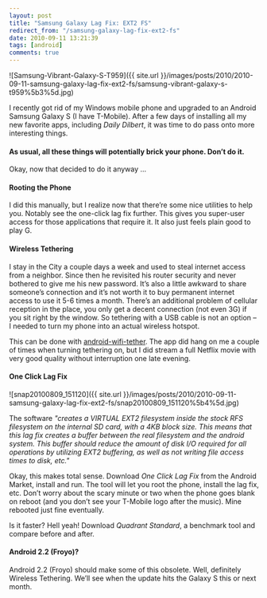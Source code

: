 ```yaml
---
layout: post
title: "Samsung Galaxy Lag Fix: EXT2 FS"
redirect_from: "/samsung-galaxy-lag-fix-ext2-fs"
date: 2010-09-11 13:21:39
tags: [android]
comments: true
---
```


![Samsung-Vibrant-Galaxy-S-T959]({{ site.url }}/images/posts/2010/2010-09-11-samsung-galaxy-lag-fix-ext2-fs/samsung-vibrant-galaxy-s-t959%5b3%5d.jpg)

I recently got rid of my Windows mobile phone and upgraded to an Android Samsung Galaxy S (I have T-Mobile). After a few days of installing all my new favorite apps, including _Daily Dilbert_, it was time to do pass onto more interesting things.

#### As usual, all these things will potentially brick your phone. Don’t do it.

Okay, now that decided to do it anyway ...

#### Rooting the Phone

I did this manually, but I realize now that there’re some nice utilities to help you. Notably see the one-click lag fix further. This gives you super-user access for those applications that require it. It also just feels plain good to play G.

#### Wireless Tethering

I stay in the City a couple days a week and used to steal internet access from a neighbor. Since then he revisited his router security and never bothered to give me his new password. It’s also a little awkward to share someone’s connection and it’s not worth it to buy permanent internet access to use it 5-6 times a month. There’s an additional problem of cellular reception in the place, you only get a decent connection (not even 3G) if you sit right by the window. So tethering with a USB cable is not an option – I needed to turn my phone into an actual wireless hotspot.

This can be done with [android-wifi-tether](http://code.google.com/p/android-wifi-tether). The app did hang on me a couple of times when turning tethering on, but I did stream a full Netflix movie with very good quality without interruption one late evening.

#### One Click Lag Fix

![snap20100809_151120]({{ site.url }}/images/posts/2010/2010-09-11-samsung-galaxy-lag-fix-ext2-fs/snap20100809_151120%5b4%5d.jpg)

The software _"creates a VIRTUAL EXT2 filesystem inside the stock RFS filesystem on the internal SD card, with a 4KB block size. This means that this lag fix creates a buffer between the real filesystem and the android system. This buffer should reduce the amount of disk I/O required for all operations by utilizing EXT2 buffering, as well as not writing file access times to disk, etc."_

Okay, this makes total sense. Download _One Click Lag Fix_ from the Android Market, install and run. The tool will let you root the phone, install the lag fix, etc. Don’t worry about the scary minute or two when the phone goes blank on reboot (and you don’t see your T-Mobile logo after the music). Mine rebooted just fine eventually.

Is it faster? Hell yeah! Download _Quadrant Standard_, a benchmark tool and compare before and after.

#### Android 2.2 (Froyo)?

Android 2.2 (Froyo) should make some of this obsolete. Well, definitely Wireless Tethering. We’ll see when the update hits the Galaxy S this or next month.

